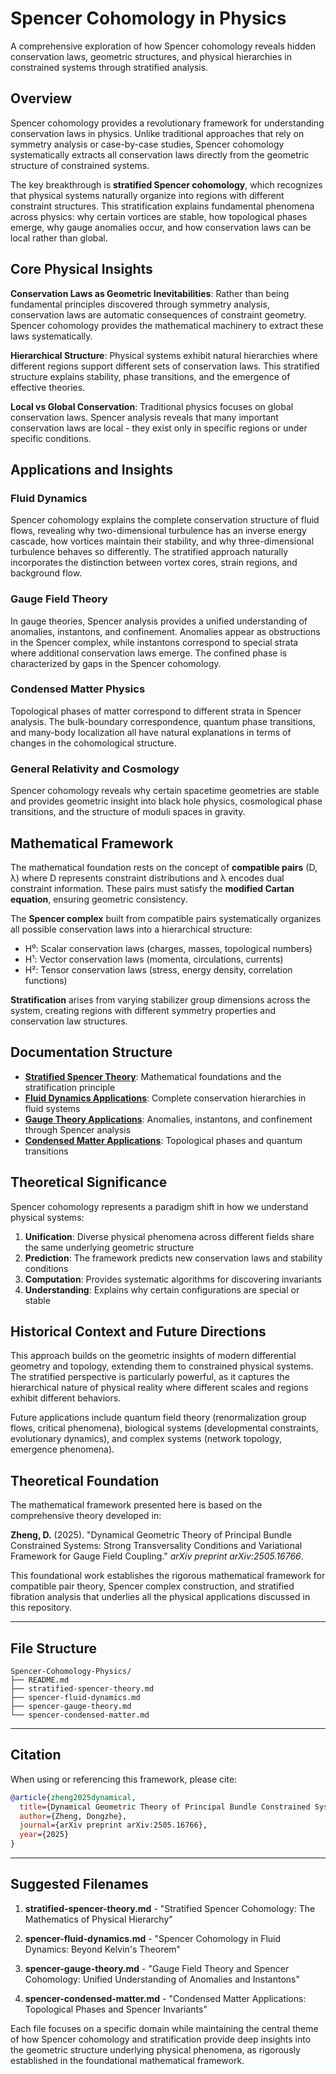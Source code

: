 # Spencer Cohomology in Physics

A comprehensive exploration of how Spencer cohomology reveals hidden conservation laws, geometric structures, and physical hierarchies in constrained systems through stratified analysis.

## Overview

Spencer cohomology provides a revolutionary framework for understanding conservation laws in physics. Unlike traditional approaches that rely on symmetry analysis or case-by-case studies, Spencer cohomology systematically extracts all conservation laws directly from the geometric structure of constrained systems.

The key breakthrough is **stratified Spencer cohomology**, which recognizes that physical systems naturally organize into regions with different constraint structures. This stratification explains fundamental phenomena across physics: why certain vortices are stable, how topological phases emerge, why gauge anomalies occur, and how conservation laws can be local rather than global.

## Core Physical Insights

**Conservation Laws as Geometric Inevitabilities**: Rather than being fundamental principles discovered through symmetry analysis, conservation laws are automatic consequences of constraint geometry. Spencer cohomology provides the mathematical machinery to extract these laws systematically.

**Hierarchical Structure**: Physical systems exhibit natural hierarchies where different regions support different sets of conservation laws. This stratified structure explains stability, phase transitions, and the emergence of effective theories.

**Local vs Global Conservation**: Traditional physics focuses on global conservation laws. Spencer analysis reveals that many important conservation laws are local - they exist only in specific regions or under specific conditions.

## Applications and Insights

### Fluid Dynamics
Spencer cohomology explains the complete conservation structure of fluid flows, revealing why two-dimensional turbulence has an inverse energy cascade, how vortices maintain their stability, and why three-dimensional turbulence behaves so differently. The stratified approach naturally incorporates the distinction between vortex cores, strain regions, and background flow.

### Gauge Field Theory  
In gauge theories, Spencer analysis provides a unified understanding of anomalies, instantons, and confinement. Anomalies appear as obstructions in the Spencer complex, while instantons correspond to special strata where additional conservation laws emerge. The confined phase is characterized by gaps in the Spencer cohomology.

### Condensed Matter Physics
Topological phases of matter correspond to different strata in Spencer analysis. The bulk-boundary correspondence, quantum phase transitions, and many-body localization all have natural explanations in terms of changes in the cohomological structure.

### General Relativity and Cosmology
Spencer cohomology reveals why certain spacetime geometries are stable and provides geometric insight into black hole physics, cosmological phase transitions, and the structure of moduli spaces in gravity.

## Mathematical Framework

The mathematical foundation rests on the concept of **compatible pairs** (D, λ) where D represents constraint distributions and λ encodes dual constraint information. These pairs must satisfy the **modified Cartan equation**, ensuring geometric consistency.

The **Spencer complex** built from compatible pairs systematically organizes all possible conservation laws into a hierarchical structure:
- H⁰: Scalar conservation laws (charges, masses, topological numbers)
- H¹: Vector conservation laws (momenta, circulations, currents)  
- H²: Tensor conservation laws (stress, energy density, correlation functions)

**Stratification** arises from varying stabilizer group dimensions across the system, creating regions with different symmetry properties and conservation law structures.

## Documentation Structure

- **[Stratified Spencer Theory](stratified-spencer-theory.md)**: Mathematical foundations and the stratification principle
- **[Fluid Dynamics Applications](spencer-fluid-dynamics.md)**: Complete conservation hierarchies in fluid systems
- **[Gauge Theory Applications](spencer-gauge-theory.md)**: Anomalies, instantons, and confinement through Spencer analysis
- **[Condensed Matter Applications](spencer-condensed-matter.md)**: Topological phases and quantum transitions

## Theoretical Significance

Spencer cohomology represents a paradigm shift in how we understand physical systems:

1. **Unification**: Diverse physical phenomena across different fields share the same underlying geometric structure
2. **Prediction**: The framework predicts new conservation laws and stability conditions
3. **Computation**: Provides systematic algorithms for discovering invariants
4. **Understanding**: Explains why certain configurations are special or stable

## Historical Context and Future Directions

This approach builds on the geometric insights of modern differential geometry and topology, extending them to constrained physical systems. The stratified perspective is particularly powerful, as it captures the hierarchical nature of physical reality where different scales and regions exhibit different behaviors.

Future applications include quantum field theory (renormalization group flows, critical phenomena), biological systems (developmental constraints, evolutionary dynamics), and complex systems (network topology, emergence phenomena).

## Theoretical Foundation

The mathematical framework presented here is based on the comprehensive theory developed in:

**Zheng, D.** (2025). "Dynamical Geometric Theory of Principal Bundle Constrained Systems: Strong Transversality Conditions and Variational Framework for Gauge Field Coupling." *arXiv preprint arXiv:2505.16766*.

This foundational work establishes the rigorous mathematical framework for compatible pair theory, Spencer complex construction, and stratified fibration analysis that underlies all the physical applications discussed in this repository.

---

## File Structure

```
Spencer-Cohomology-Physics/
├── README.md
├── stratified-spencer-theory.md
├── spencer-fluid-dynamics.md  
├── spencer-gauge-theory.md
└── spencer-condensed-matter.md
```

---

## Citation

When using or referencing this framework, please cite:

```bibtex
@article{zheng2025dynamical,
  title={Dynamical Geometric Theory of Principal Bundle Constrained Systems: Strong Transversality Conditions and Variational Framework for Gauge Field Coupling},
  author={Zheng, Dongzhe},
  journal={arXiv preprint arXiv:2505.16766},
  year={2025}
}
```

---

## Suggested Filenames

1. **stratified-spencer-theory.md** - "Stratified Spencer Cohomology: The Mathematics of Physical Hierarchy"

2. **spencer-fluid-dynamics.md** - "Spencer Cohomology in Fluid Dynamics: Beyond Kelvin's Theorem"

3. **spencer-gauge-theory.md** - "Gauge Field Theory and Spencer Cohomology: Unified Understanding of Anomalies and Instantons"

4. **spencer-condensed-matter.md** - "Condensed Matter Applications: Topological Phases and Spencer Invariants"

Each file focuses on a specific domain while maintaining the central theme of how Spencer cohomology and stratification provide deep insights into the geometric structure underlying physical phenomena, as rigorously established in the foundational mathematical framework.

